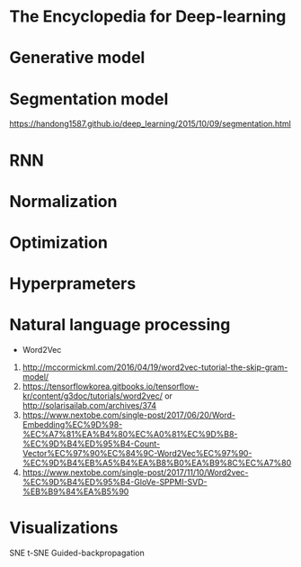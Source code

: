 # The Encyclopedia for Deep-learning 




# Generative model


# Segmentation model
https://handong1587.github.io/deep_learning/2015/10/09/segmentation.html

# RNN

# Normalization

# Optimization

# Hyperprameters

# Natural language processing
* Word2Vec 
1) http://mccormickml.com/2016/04/19/word2vec-tutorial-the-skip-gram-model/
2) https://tensorflowkorea.gitbooks.io/tensorflow-kr/content/g3doc/tutorials/word2vec/ or http://solarisailab.com/archives/374
3) https://www.nextobe.com/single-post/2017/06/20/Word-Embedding%EC%9D%98-%EC%A7%81%EA%B4%80%EC%A0%81%EC%9D%B8-%EC%9D%B4%ED%95%B4-Count-Vector%EC%97%90%EC%84%9C-Word2Vec%EC%97%90-%EC%9D%B4%EB%A5%B4%EA%B8%B0%EA%B9%8C%EC%A7%80
4) https://www.nextobe.com/single-post/2017/11/10/Word2vec-%EC%9D%B4%ED%95%B4-GloVe-SPPMI-SVD-%EB%B9%84%EA%B5%90
            

# Visualizations
SNE
t-SNE
Guided-backpropagation
